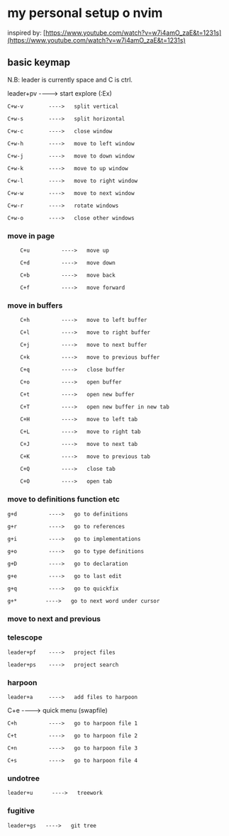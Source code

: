 # my personal setup o nvim

inspired by: [https://www.youtube.com/watch?v=w7i4amO_zaE&t=1231s](https://www.youtube.com/watch?v=w7i4amO_zaE&t=1231s)


## basic keymap

N.B: leader is currently space and C is ctrl.

leader+pv    ---->   start explore (:Ex)

    C+w-v        ---->   split vertical

    C+w-s        ---->   split horizontal

    C+w-c        ---->   close window

    C+w-h        ---->   move to left window

    C+w-j        ---->   move to down window

    C+w-k        ---->   move to up window

    C+w-l        ---->   move to right window

    C+w-w        ---->   move to next window

    C+w-r        ---->   rotate windows

    C+w-o        ---->   close other windows

### move in page
    
        C+u          ---->   move up
    
        C+d          ---->   move down
    
        C+b          ---->   move back
    
        C+f          ---->   move forward

### move in buffers
    
        C+h          ---->   move to left buffer
    
        C+l          ---->   move to right buffer
    
        C+j          ---->   move to next buffer
    
        C+k          ---->   move to previous buffer
    
        C+q          ---->   close buffer
    
        C+o          ---->   open buffer
    
        C+t          ---->   open new buffer
    
        C+T          ---->   open new buffer in new tab
    
        C+H          ---->   move to left tab
    
        C+L          ---->   move to right tab
    
        C+J          ---->   move to next tab
    
        C+K          ---->   move to previous tab
    
        C+Q          ---->   close tab
    
        C+O          ---->   open tab
### move to definitions function etc

    g+d          ---->   go to definitions

    g+r          ---->   go to references

    g+i          ---->   go to implementations

    g+o          ---->   go to type definitions

    g+D          ---->   go to declaration

    g+e          ---->   go to last edit

    g+q          ---->   go to quickfix

    g+*         ---->   go to next word under cursor

### move to next and previous

### telescope
    leader+pf    ---->   project files

    leader+ps    ---->   project search

### harpoon
    leader+a     ---->   add files to harpoon

C+e         ---->   quick menu (swapfile)

    C+h          ---->   go to harpoon file 1

    C+t          ---->   go to harpoon file 2

    C+n          ---->   go to harpoon file 3

    C+s          ---->   go to harpoon file 4

### undotree

    leader+u      ---->   treework

### fugitive    

    leader+gs   ---->   git tree

